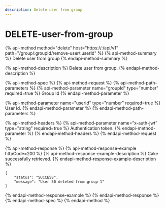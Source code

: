 ```yaml
---
description: Delete user from group
---
```


# DELETE-user-from-group

{% api-method method="delete" host="https://<host>:<port>/api/v1" path="/group/:groupId/remove-user/:userId" %}
{% api-method-summary %}
Delete user from group
{% endapi-method-summary %}

{% api-method-description %}
Delete user from group.
{% endapi-method-description %}

{% api-method-spec %}
{% api-method-request %}
{% api-method-path-parameters %}
{% api-method-parameter name="groupId" type="number" required=true %}
Group Id
{% endapi-method-parameter %}

{% api-method-parameter name="userId" type="number" required=true %}
User Id.
{% endapi-method-parameter %}
{% endapi-method-path-parameters %}

{% api-method-headers %}
{% api-method-parameter name="x-auth-jwt" type="string" required=true %}
Authentication token.
{% endapi-method-parameter %}
{% endapi-method-headers %}
{% endapi-method-request %}

{% api-method-response %}
{% api-method-response-example httpCode=200 %}
{% api-method-response-example-description %}
Cake successfully retrieved.
{% endapi-method-response-example-description %}

```
{
    "status": "SUCCESS",
    "message": "User 50 deleted from group 1"
}
```
{% endapi-method-response-example %}
{% endapi-method-response %}
{% endapi-method-spec %}
{% endapi-method %}



